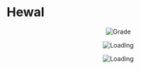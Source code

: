 # Hewal

<p align="center">
  <img src="https://img.shields.io/badge/Grade-<animation>?style=for-the-badge&logo=github" alt="Grade">



<p align="center">
  <img src="https://img.shields.io/badge/Loading-<color>?style=for-the-badge&logo=github" alt="Loading">
</p>

<p align="center">
  <img src="https://media2.giphy.com/media/fLsqdVcQb6UxXOrGam/giphy.gif?cid=6c09b952agqovw810tpjmmk5osz0tmv1gt50koyz6d5y8za3&ep=v1_stickers_related&rid=giphy.gif&ct=s" alt="Loading">
</p>
